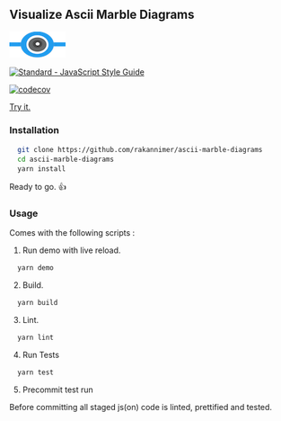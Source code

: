 ## Visualize Ascii Marble Diagrams

![Logo](./raskiviz-logo.png "Logo")

  <a href="https://standardjs.com"><img src="https://img.shields.io/badge/code_style-standard-brightgreen.svg" alt="Standard - JavaScript Style Guide"></a>

[![codecov](https://codecov.io/gh/RakanNimer/ascii-marble-diagrams/branch/master/graph/badge.svg)](https://codecov.io/gh/RakanNimer/ascii-marble-diagrams)


[Try it.](http://ascii-marble-diagrams.surge.sh)

### Installation

```bash
  git clone https://github.com/rakannimer/ascii-marble-diagrams
  cd ascii-marble-diagrams
  yarn install
```

Ready to go. 👍

### Usage

Comes with the following scripts : 

1. Run demo with live reload.

```bash
  yarn demo 
```

2. Build.

```bash
  yarn build
```

3. Lint.

```bash
  yarn lint
```

4. Run Tests

```bash
  yarn test
```

5. Precommit test run

Before committing all staged js(on) code is linted, prettified and tested.


